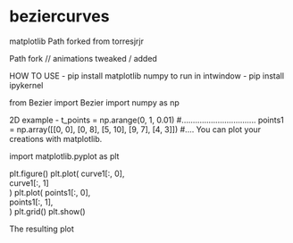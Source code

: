 ﻿# beziercurves
matplotlib Path forked from torresjrjr

Path fork // animations tweaked / added

HOW TO USE - 
pip install matplotlib numpy
to run in intwindow - pip install ipykernel

from Bezier import Bezier
import numpy as np

2D example -
t_points = np.arange(0, 1, 0.01) #................................. 
points1 = np.array([[0, 0], [0, 8], [5, 10], [9, 7], [4, 3]]) #....
You can plot your creations with matplotlib.

import matplotlib.pyplot as plt

plt.figure()
plt.plot(
	curve1[:, 0],   
	curve1[:, 1]    
)
plt.plot(
	points1[:, 0],  
	points1[:, 1],   
)
plt.grid()
plt.show()

The resulting plot
